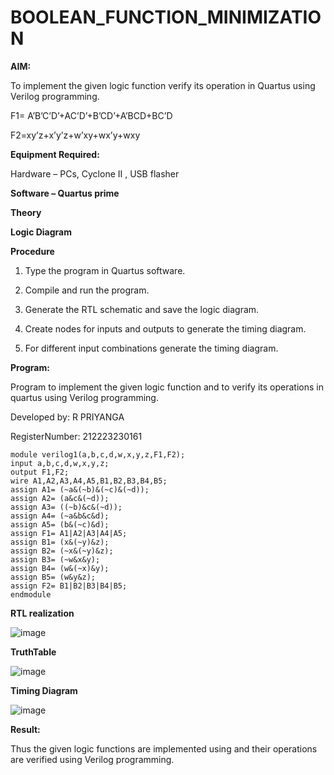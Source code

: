 # BOOLEAN_FUNCTION_MINIMIZATION

**AIM:**

To implement the given logic function verify its operation in Quartus using Verilog programming.

F1= A’B’C’D’+AC’D’+B’CD’+A’BCD+BC’D 

F2=xy’z+x’y’z+w’xy+wx’y+wxy

**Equipment Required:**

Hardware – PCs, Cyclone II , USB flasher

**Software – Quartus prime**

**Theory**

**Logic Diagram**

**Procedure**

1.	Type the program in Quartus software.

2.	Compile and run the program.

3.	Generate the RTL schematic and save the logic diagram.

4.	Create nodes for inputs and outputs to generate the timing diagram.

5.	For different input combinations generate the timing diagram.


**Program:**

Program to implement the given logic function and to verify its operations in quartus using Verilog programming. 

Developed by: R PRIYANGA

RegisterNumber: 212223230161

```
module verilog1(a,b,c,d,w,x,y,z,F1,F2);
input a,b,c,d,w,x,y,z;
output F1,F2;
wire A1,A2,A3,A4,A5,B1,B2,B3,B4,B5;
assign A1= (~a&(~b)&(~c)&(~d));
assign A2= (a&c&(~d));
assign A3= ((~b)&c&(~d));
assign A4= (~a&b&c&d);
assign A5= (b&(~c)&d);
assign F1= A1|A2|A3|A4|A5;
assign B1= (x&(~y)&z);
assign B2= (~x&(~y)&z);
assign B3= (~w&x&y);
assign B4= (w&(~x)&y);
assign B5= (w&y&z);
assign F2= B1|B2|B3|B4|B5;
endmodule

```


**RTL realization**

![image](https://github.com/Priyangarajapandiyan/BOOLEAN_FUNCTION_MINIMIZATION/assets/144872535/7d7d85a2-a892-4e47-b85f-8acb7f84eea0)

**TruthTable**

![image](https://github.com/Priyangarajapandiyan/BOOLEAN_FUNCTION_MINIMIZATION/assets/144872535/2b28204c-9dd3-4d8c-9d99-05195cc2e657)

**Timing Diagram**

![image](https://github.com/Priyangarajapandiyan/BOOLEAN_FUNCTION_MINIMIZATION/assets/144872535/f5e60235-a4a3-46fc-aad4-e2152cd96951)

**Result:**

Thus the given logic functions are implemented using and their operations are verified using Verilog programming.


